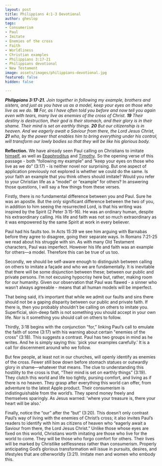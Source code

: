 ```yaml
---
layout: post
title: Philippians 4:1-3 Devotional
author: gheslop
tags:
- Consumerism
- Paul
- Imitate
- Enemies of the cross
- Faith
- Worldliness
- Christian examples
- Philippians 3:17-21
- Philippians devotional
- New Testament
image: assets/images/philippians-devotional.jpg
featured: false
hidden: false

---
```

**_Philippians 3:17-21._** _Join together in following my example, brothers and sisters, and just as you have us as a model, keep your eyes on those who live as we do. **18** For, as I have often told you before and now tell you again even with tears, many live as enemies of the cross of Christ. **19** Their destiny is destruction, their god is their stomach, and their glory is in their shame. Their mind is set on earthly things. **20** But our citizenship is in heaven. And we eagerly await a Saviour from there, the Lord Jesus Christ, **21** who, by the power that enables him to bring everything under his control, will transform our lowly bodies so that they will be like his glorious body._

**Reflection.** We have already seen Paul calling on Christians to imitate [himself](https://rekindle.co.za/content/2020-09-01-philippians-2-17-18-devotional "Imitating Paul"), as well as [Epaphroditus](https://rekindle.co.za/content/2020-09-15-philippians-2-25-30-devotional "Imitating Epaphroditus") and [Timothy](https://rekindle.co.za/content/2020-09-07-philippians-2-19-24-devotional "Imitating Timothy"). So the opening verse of this passage - both “following my example” and “keep your eyes on those who live as we do” (3:17) - is neither novel nor surprising. But one aspect of application previously not explored is whether we could do the same. Is your faith an example that you think others should imitate? Would you refer to your Christian life as a “model” or “example” for others? In answering those questions, I will say a few things from these verses.

Firstly, there is no fundamental difference between you and Paul. Sure he was an apostle. But the only significant difference between the two of you, in addition to him seeing the resurrected Lord, is that his writing was inspired by the Spirit (2 Peter 3:15-16). He was an ordinary human, despite his extraordinary calling. His life and faith was not so much extraordinary as it was empowered by the same Spirit at work in every believer.

Paul had his faults too. In Acts 15:39 we see him arguing with Barnabas before they agree to disagree, going their separate ways. In Romans 7:21-25 we read about his struggle with sin. As with many Old Testament characters, Paul was imperfect. However his life and faith was an example for others—a model. Therefore this can be true of us too.

Secondly, we should be self-aware enough to distinguish between calling on others to imitate a façade and who we are fundamentally. It is inevitable that there will be some disjunction between these; between our public and private persons. I’m not excusing hypocrisy here but, rather, making room for our humanity. Given our observation that Paul was flawed - a sinner who wasn’t always agreeable - means that all human models will be imperfect.

That being said, it’s important that while we admit our faults and sins there should not be a gaping disparity between our public and private faith. If there is, then you probably shouldn't be calling on others to imitate you. Superficial, skin-deep faith is not something you should accept in your own life. Nor is it something you should call on others to follow.

Thirdly, 3:18 begins with the conjunction “for,” linking Paul’s call to emulate the faith of some (3:17) with his warning about certain "enemies of the cross” (3:18). This suggests a contrast. Paul has two groups in mind as he writes. And he is simply saying this: ‘pick your examples carefully.’ It is a call for discernment around who we follow.

But few people, at least not in our churches, will openly identify as enemies of the cross. Fewer still bow down before stomach statues or outwardly glory in shame—whatever that means. The clue to understanding this hostility to the cross is that, “Their mind is set on earthly things” (3:19). They clutch this world and life too tightly, pursing comfort, and living as if there is no heaven. They grasp after everything this world can offer, from adventure to the latest Apple product. Their consumerism is indistinguishable from the world’s. They spend money freely and themselves sparingly. As Jesus warned: 'where your treasure is, there your heart will be also.'

Finally, notice the “our” after the “but” (3:20). This doesn’t only contrast Paul’s way of living with the enemies of Christ’s cross; it also invites Paul’s readers to identify with him as citizens of heaven who “eagerly await a Saviour from there, the Lord Jesus Christ.” Unlike those whose eyes are fixed on this world, Christians worth imitating are those who live for the world to come. They will be those who forgo comfort for others. Their lives will be marked by Christlike selflessness rather than consumerism. Properly anticipating God’s glorious transformation will issue in pursuits, desires, and lifestyles that are otherworldly (3:21). Imitate men and women who embody this.